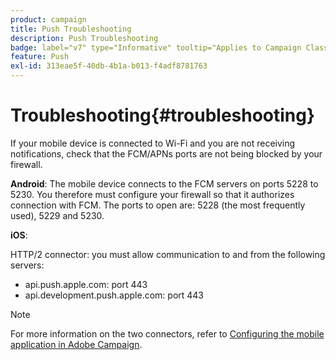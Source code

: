 ```yaml
---
product: campaign
title: Push Troubleshooting
description: Push Troubleshooting
badge: label="v7" type="Informative" tooltip="Applies to Campaign Classic v7 only"
feature: Push
exl-id: 313eae5f-40db-4b1a-b013-f4adf8781763
---
```

# Troubleshooting{#troubleshooting}



If your mobile device is connected to Wi-Fi and you are not receiving notifications, check that the FCM/APNs ports are not being blocked by your firewall.

**Android**: The mobile device connects to the FCM servers on ports 5228 to 5230. You therefore must configure your firewall so that it authorizes connection with FCM. The ports to open are: 5228 (the most frequently used), 5229 and 5230.

**iOS**:

HTTP/2 connector: you must allow communication to and from the following servers:

* api.push.apple.com: port 443
* api.development.push.apple.com: port 443

>[!NOTE]
>
>For more information on the two connectors, refer to [Configuring the mobile application in Adobe Campaign](configuring-the-mobile-application.md).
